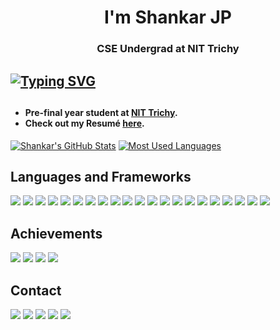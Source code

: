<h1 align="center">I'm Shankar JP</h1>
<h3 align="center">CSE Undergrad at NIT Trichy</h3>

## [![Typing SVG](https://readme-typing-svg.herokuapp.com?size=20&lines=I+Solve+Problems+With+Code)](https://git.io/typing-svg)
##

<h4>

- Pre-final year student at [NIT Trichy](https://www.nitt.edu).
- Check out my Resumé [here](https://drive.google.com/file/d/1hfV_LfpKvc6jd3SzUK65RBtMYpjzhkfb/view?usp=sharing).

</h4>

[![Shankar's GitHub Stats](https://github-readme-stats.vercel.app/api?username=shankarjp&count_private=true&show_icons=true&theme=radical)](https://github.com/anuraghazra/github-readme-stats)
[![Most Used Languages](https://github-readme-stats.vercel.app/api/top-langs/?username=shankarjp&layout=compact&show_icons=true&theme=radical)](https://github.com/anuraghazra/github-readme-stats)

## Languages and Frameworks
<p>
<img src="https://img.shields.io/badge/C%2B%2B-00599C?style=for-the-badge&logo=c%2B%2B&logoColor=white">
<img src="https://img.shields.io/badge/C-A8B9CC?style=for-the-badge&logo=c&logoColor=white">
<img src="https://img.shields.io/badge/Python-3776AB?style=for-the-badge&logo=python&logoColor=white">
<img src="https://img.shields.io/badge/Javascript-F7DF1E?style=for-the-badge&logo=javascript&logoColor=white">
<img src="https://img.shields.io/badge/React-61DAFB?style=for-the-badge&logo=react&logoColor=white">
<img src="https://img.shields.io/badge/HTML5-E34F26?style=for-the-badge&logo=html5&logoColor=white">
<img src="https://img.shields.io/badge/CSS3-1572B6?style=for-the-badge&logo=css3&logoColor=white">
<img src="https://img.shields.io/badge/Node.js-339933?style=for-the-badge&logo=node.js&logoColor=white">
<img src="https://img.shields.io/badge/go-00ADD8?style=for-the-badge&logo=go&logoColor=white">
<img src="https://img.shields.io/badge/Django-092E20?style=for-the-badge&logo=django&logoColor=white">
<img src="https://img.shields.io/badge/PHP-777BB4?style=for-the-badge&logo=php&logoColor=white">
<img src="https://img.shields.io/badge/MySQL-4479A1?style=for-the-badge&logo=mysql&logoColor=white">
<img src="https://img.shields.io/badge/MongoDB-47A248?style=for-the-badge&logo=mongodb&logoColor=white">
<img src="https://img.shields.io/badge/PostgreSQL-4169E1?style=for-the-badge&logo=postgresql&logoColor=white">
<img src="https://img.shields.io/badge/Bash-4EAA25?style=for-the-badge&logo=gnubash&logoColor=white">
<img src="https://img.shields.io/badge/Docker-2496ED?style=for-the-badge&logo=docker&logoColor=white">
<img src="https://img.shields.io/badge/Apache-D22128?style=for-the-badge&logo=apache&logoColor=white">
<img src="https://img.shields.io/badge/Nginx-009639?style=for-the-badge&logo=nginx&logoColor=white">
<img src="https://img.shields.io/badge/Azure-0078D4?style=for-the-badge&logo=microsoftazure&logoColor=white">
<img src="https://img.shields.io/badge/Flutter-02569B?style=for-the-badge&logo=flutter&logoColor=white">
<img src="https://img.shields.io/badge/Swift-FA7343?style=for-the-badge&logo=swift&logoColor=white">
</p>

## Achievements
<p>
<a href="https://leetcode.com/shankarjp/"><img src="https://img.shields.io/badge/LeetCode-000000?style=for-the-badge&logo=LeetCode&logoColor=#d16c06"></a>
<a href="https://www.hackerrank.com/shankarjp12"><img src="https://img.shields.io/badge/HackerRank-00EA64?style=for-the-badge&logo=hackerrank&logoColor=white"></a>
<a href="https://www.codechef.com/users/shankar_j_p"><img src="https://img.shields.io/badge/CodeChef-5B4638?style=for-the-badge&logo=codechef&logoColor=white"></a>
<a href="https://codeforces.com/profile/shankarjp"><img src="https://img.shields.io/badge/Codeforces-1F8ACB?style=for-the-badge&logo=codeforces&logoColor=white"></a>

</p>

## Contact
<p>
<a href="https://www.linkedin.com/in/shankarjayaprakash/"><img src="https://img.shields.io/badge/LinkedIn-0A66C2?style=for-the-badge&logo=linkedin&logoColor=white"></a>
<a href="mailto:shankarjp12@gmail.com"><img src="https://img.shields.io/badge/Gmail-EA4335?style=for-the-badge&logo=gmail&logoColor=white"></a>
<a href="https://www.instagram.com/shankar_j_p/"><img src="https://img.shields.io/badge/Instagram-E4405F?style=for-the-badge&logo=instagram&logoColor=white"></a>
<a href="https://www.facebook.com/shankarjp12/"><img src="https://img.shields.io/badge/Facebook-1877F2?style=for-the-badge&logo=facebook&logoColor=white"></a>
<a href="https://twitter.com/shankarjp12"><img src="https://img.shields.io/badge/Twitter-1DA1F2?style=for-the-badge&logo=twitter&logoColor=white"></a>
</p>
